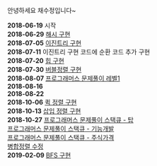 안녕하세요 채수정입니다~

**2018-06-19** 시작 <br/>
**2018-06-29** [해시 구현](https://github.com/JeonSeonYoung/algorithmStudy/blob/master/soojung/javascript/Hash.html) <br/>
**2018-07-05** [이진트리 구현](https://github.com/JeonSeonYoung/algorithmStudy/blob/master/soojung/javascript/BinaryTree.html) <br/>
**2018-07-11** 이진트리 구현 코드에 순환 코드 추가 구현 <br/>
**2018-07-20** [힙 구현](https://github.com/JeonSeonYoung/algorithmStudy/blob/master/soojung/javascript/Heap.html) <br/>
**2018-07-30** [버블정렬 구현](https://github.com/JeonSeonYoung/algorithm/blob/master/soojung/javascript/bubbleSort.html) <br/>
**2018-08-07** [프로그래머스 문제풀이 레벨1](https://github.com/JeonSeonYoung/algorithm/blob/master/soojung/javascript/programmers_lv1.js) <br/>
**2018-08-16** <br/> 
**2018-08-22** <br/>
**2018-10-06** [퀵 정렬 구현](https://github.com/JeonSeonYoung/algorithm/blob/master/soojung/javascript/QuickSort.html) <br/>
**2018-10-13** [삽입 정렬 구현](https://github.com/JeonSeonYoung/algorithm/blob/master/soojung/javascript/InsertSort.html) <br/>
**2018-10-27** [프로그래머스 문제풀이 스택큐 - 탑](https://github.com/JeonSeonYoung/algorithm/blob/master/soojung/javascript/stackque_1.js) <br/>
[프로그래머스 문제풀이 스택큐 - 기능개발](https://github.com/JeonSeonYoung/algorithm/blob/master/soojung/javascript/stackque_2.html) <br/>
[프로그래머스 문제풀이 스택큐 - 주식가격](https://github.com/JeonSeonYoung/algorithm/blob/master/soojung/javascript/stackque_3.html) <br/>
[병합정렬 수정](https://github.com/JeonSeonYoung/algorithm/blob/master/soojung/javascript/MergeSort.html) <br/>
**2019-02-09** [BFS 구현](https://github.com/JeonSeonYoung/algorithm/blob/master/soojung/javascript/BFS.html) <br/> 
